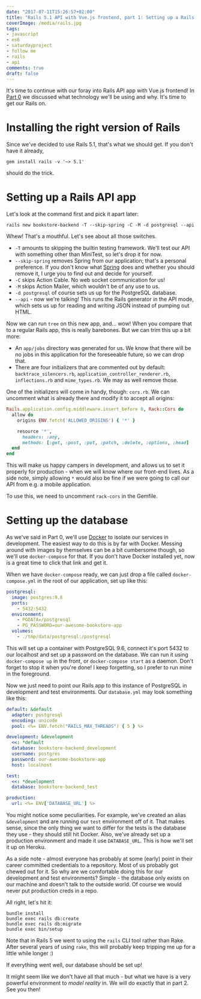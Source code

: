 ```yaml
---
date: "2017-07-11T15:26:57+02:00"
title: "Rails 5.1 API with Vue.js frontend, part 1: Setting up a Rails API app"
coverImage: /media/rails.jpg
tags:
- javascript
- es6
- saturdayproject
- follow me
- rails
- api
comments: true
draft: false
---
```


It's time to continue with our foray into Rails API app with Vue.js frontend! In [Part 0](/2017/07/rails-5.1-api-with-vue.js-frontend-part-0-stack-choices/) we discussed what technology we'll be using and why. It's time to get our Rails on.

<!--more-->

# Installing the right version of Rails

Since we've decided to use Rails 5.1, that's what we should get. If you don't have it already,

```
gem install rails -v '~> 5.1'
```

should do the trick.

# Setting up a Rails API app

Let's look at the command first and pick it apart later:

```
rails new bookstore-backend -T --skip-spring -C -M -d postgresql --api
```

Whew! That's a mouthful. Let's see about all those switches.

* `-T` amounts to skipping the builtin testing framework. We'll test our API with something other than MiniTest, so let's drop it for now.
* `--skip-spring` removes Spring from our application; that's a personal preference. If you don't know what [Spring](https://github.com/rails/spring) does and whether you should remove it, I urge you to find out and decide for yourself.
* `-C` skips Action Cable. No web socket communication for us!
* `-M` skips Action Mailer, which wouldn't be of any use to us.
* `-d postgresql` of course sets us up for the PostgreSQL database.
* `--api` - now we're talking! This runs the Rails generator in the API mode, which sets us up for reading and writing JSON instead of pumping out HTML.

Now we can run `tree` on this new app, and... wow! When you compare that to a regular Rails app, this is really barebones. But we can trim this up a bit more:

* An `app/jobs` directory was generated for us. We know that there will be no jobs in this application for the foreseeable future, so we can drop that.
* There are four initializers that are commented out by default: `backtrace_silencers.rb`, `application_controller_renderer.rb`, `inflections.rb` and `mime_types.rb`. We may as well remove those.

One of the initializers will come in handy, though: `cors.rb`. We can uncomment what is already there and modify it to accept all origins:

```ruby
Rails.application.config.middleware.insert_before 0, Rack::Cors do
  allow do
    origins ENV.fetch('ALLOWED_ORIGINS') { '*' }

    resource '*',
      headers: :any,
      methods: [:get, :post, :put, :patch, :delete, :options, :head]
  end
end
```

This will make us happy campers in development, and allows us to set it properly for production - when we will know where our front-end lives. As a side note, simply allowing `*` would also be fine if we were going to call our API from e.g. a mobile application.

To use this, we need to uncomment `rack-cors` in the Gemfile.

# Setting up the database

As we've said in Part 0, we'll use [Docker](https://docs.docker.com/compose/install/) to isolate our services in development. The easiest way to do this is by far with Docker. Messing around with images by themselves can be a bit cumbersome though, so we'll use `docker-compose` for that. If you don't have Docker installed yet, now is a great time to click that link and get it.

When we have `docker-compose` ready, we can just drop a file called `docker-compose.yml` in the root of our application, set up like this:

```yml
postgresql:
  image: postgres:9.6
  ports:
    - 5432:5432
  environment:
    - PGDATA=/postgresql
    - PG_PASSWORD=our-awesome-bookstore-app
  volumes:
    - ./tmp/data/postgresql:/postgresql
```

This will set up a container with PostgreSQL 9.6, connect it's port 5432 to our localhost and set up a password on the database. We can run it using `docker-compose up` in the front, or `docker-compose start` as a daemon. Don't forget to stop it when you're done! I keep forgetting, so I prefer to run mine in the foreground.

Now we just need to point our Rails app to this instance of PostgreSQL in development and test environments. Our `database.yml` may look something like this:

```yml
default: &default
  adapter: postgresql
  encoding: unicode
  pool: <%= ENV.fetch("RAILS_MAX_THREADS") { 5 } %>

development: &development
  <<: *default
  database: bookstore-backend_development
  username: postgres
  password: our-awesome-bookstore-app
  host: localhost

test:
  <<: *development
  database: bookstore-backend_test

production:
  url: <%= ENV['DATABASE_URL'] %>
```

You might notice some peculiarities. For example, we've created an alias `&development` and are running our `test` environment off of it. That makes sense, since the only thing we want to differ for the tests is the database they use - they should still hit Docker. Also, we've already set up a production environment and made it use `DATABASE_URL`. This is how we'll set it up on Heroku.

As a side note - almost everyone has probably at some (early) point in their career committed credentials to a repository. Most of us probably got chewed out for it. So why are we comfortable doing this for our development and test environments? Simple - the database only exists on our machine and doesn't talk to the outside world. Of course we would never put production creds in a repo.

All right, let's hit it:

```
bundle install
bundle exec rails db:create
bundle exec rails db:migrate
bundle exec bin/setup
```

Note that in Rails 5 we went to using the `rails` CLI tool rather than Rake. After several years of using `rake`, this will probably keep tripping me up for a little while longer :)

If everything went well, our database should be set up!

It might seem like we don't have all that much - but what we have is a very powerful environment to _model reality_ in. We will do exactly that in part 2. See you then!
